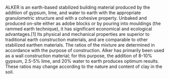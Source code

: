 ALKER is an earth-based stabilized building material produced by the addition of gypsum, lime, and water to earth with the appropriate granulometric structure and with a cohesive property. Unbaked and produced on-site either as adobe blocks or by pouring into mouldings (the rammed earth technique), it has significant economical and ecological advantages.[1] Its physical and mechanical properties are superior to traditional earth construction materials, and are comparable to other stabilized earthen materials. The ratios of the mixture are determined in accordance with the purpose of construction. Alker has primarily been used as a wall construction material; for this purpose, the addition of 8-10% gypsum, 2.5-5% lime, and 20% water to earth produces optimum results. These ratios may change according to the nature and content of clay in the soil.
